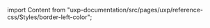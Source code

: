 
import Content from "uxp-documentation/src/pages/uxp/reference-css/Styles/border-left-color";

<Content query="product=photoshop"/>

